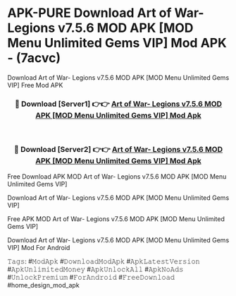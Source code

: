 # APK-PURE Download Art of War- Legions v7.5.6 MOD APK [MOD Menu Unlimited Gems VIP] Mod APK - (7acvc)
Download Art of War- Legions v7.5.6 MOD APK [MOD Menu Unlimited Gems VIP] Free Mod APK

<div align="center">
<h3>🔴 Download [Server1] 👉👉 <a href="https://apk-comot.site?title=Art_of_War-_Legions_v7.5.6_MOD_APK_[MOD_Menu_Unlimited_Gems_VIP]">Art of War- Legions v7.5.6 MOD APK [MOD Menu Unlimited Gems VIP] Mod Apk</a></h3><br>

<h3>🔴 Download [Server2] 👉👉 <a href="https://apk-comot.site?title=Art_of_War-_Legions_v7.5.6_MOD_APK_[MOD_Menu_Unlimited_Gems_VIP]">Art of War- Legions v7.5.6 MOD APK [MOD Menu Unlimited Gems VIP] Mod Apk</a></h3>
</div>


Free Download APK MOD Art of War- Legions v7.5.6 MOD APK [MOD Menu Unlimited Gems VIP]

Download Art of War- Legions v7.5.6 MOD APK [MOD Menu Unlimited Gems VIP] 

Free APK MOD Art of War- Legions v7.5.6 MOD APK [MOD Menu Unlimited Gems VIP] 

Download Art of War- Legions v7.5.6 MOD APK [MOD Menu Unlimited Gems VIP] Mod For Android

𝚃𝚊𝚐𝚜: #𝙼𝚘𝚍𝙰𝚙𝚔 #𝙳𝚘𝚠𝚗𝚕𝚘𝚊𝚍𝙼𝚘𝚍𝙰𝚙𝚔 #𝙰𝚙𝚔𝙻𝚊𝚝𝚎𝚜𝚝𝚅𝚎𝚛𝚜𝚒𝚘𝚗 #𝙰𝚙𝚔𝚄𝚗𝚕𝚒𝚖𝚒𝚝𝚎𝚍𝙼𝚘𝚗𝚎𝚢 #𝙰𝚙𝚔𝚄𝚗𝚕𝚘𝚌𝚔𝙰𝚕𝚕 #𝙰𝚙𝚔𝙽𝚘𝙰𝚍𝚜 #𝚄𝚗𝚕𝚘𝚌𝚔𝙿𝚛𝚎𝚖𝚒𝚞𝚖 #𝙵𝚘𝚛𝙰𝚗𝚍𝚛𝚘𝚒𝚍 #𝙵𝚛𝚎𝚎𝙳𝚘𝚠𝚗𝚕𝚘𝚊𝚍 #home_design_mod_apk